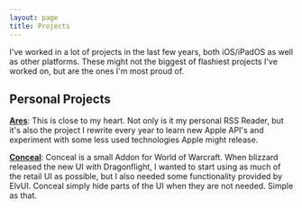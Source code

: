 ```yaml
---
layout: page
title: Projects
---
```

I've worked in a lot of projects in the last few years, both iOS/iPadOS as well as other platforms. These might not the biggest of flashiest projects I've worked on, but are the ones I'm most proud of.

## Personal Projects
**[Ares](https://apps.apple.com/us/app/ares-rss-reader/id1560552142)**: This is close to my heart. Not only is it my personal RSS Reader, but it's also the project I rewrite every year to learn new Apple API's and experiment with some less used technologies Apple might release.

**[Conceal](https://github.com/joaoc-pires/WoW-Conceal)**: Conceal is a small Addon for World of Warcraft. When blizzard released the new UI with Dragonflight, I wanted to start using as much of the retail UI as possible, but I also needed some functionality provided by ElvUI. Conceal simply hide parts of the UI when they are not needed. Simple as that.

